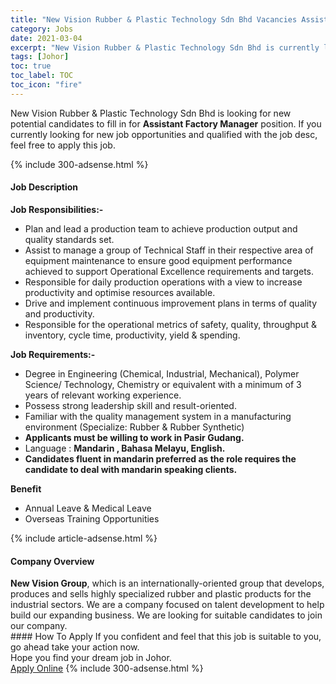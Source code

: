 ```yaml
---
title: "New Vision Rubber & Plastic Technology Sdn Bhd Vacancies Assistant Factory Manager" 
category: Jobs 
date: 2021-03-04 
excerpt: "New Vision Rubber & Plastic Technology Sdn Bhd is currently looking for suitable person to fill in the Assistant Factory Manager which based in Johor" 
tags: [Johor] 
toc: true 
toc_label: TOC 
toc_icon: "fire" 
--- 
```


<p>New Vision Rubber & Plastic Technology Sdn Bhd is looking for new potential candidates to fill in for <b>Assistant Factory Manager</b> position. If you currently looking for new job opportunities and qualified with the job desc, feel free to apply this job.
</p>{% include 300-adsense.html %} 
<div><div><h4>Job Description</h4></div><div><div><span><div><div><strong>Job Responsibilities:-</strong></div><ul><li>Plan and lead a production team to achieve production output and quality standards set.</li><li>Assist to manage a group of Technical Staff in their respective area of equipment maintenance to ensure good equipment performance achieved to support Operational Excellence requirements and targets.</li><li>Responsible for daily production operations with a view to increase productivity and optimise resources available.</li><li>Drive and implement continuous improvement plans in terms of quality and productivity.</li><li>Responsible for the operational metrics of safety, quality, throughput &amp; inventory, cycle time, productivity, yield &amp; spending.</li></ul><div>&#8203;<strong>Job Requirements:-</strong></div><ul><li>Degree in Engineering (Chemical, Industrial, Mechanical), Polymer Science/ Technology, Chemistry or equivalent with a minimum of 3 years of relevant working experience.</li><li>Possess strong leadership skill and result-oriented.</li><li>Familiar with the quality management system in a manufacturing environment (Specialize: Rubber &amp; Rubber Synthetic)</li><li><strong>Applicants must be willing to work in Pasir Gudang.</strong></li><li>Language : <strong>Mandarin , Bahasa Melayu, English.&#160;<strong>&#8203;</strong></strong></li><li><strong>Candidates fluent in mandarin preferred as the role requires the candidate to deal with mandarin speaking clients.</strong></li></ul><div><strong><strong>&#8203;Benefit</strong></strong></div><ul><li>Annual Leave &amp; Medical Leave</li><li><div>Overseas Training Opportunities</div></li></ul></div></span></div></div></div> 
{% include article-adsense.html %} 
<div><div><h4>Company Overview</h4></div><div><div><span><div><div><strong>New Vision Group</strong>, which is an internationally-oriented group that develops, produces and sells highly specialized rubber and plastic products for the industrial sectors. We are a company focused on talent development to help build our expanding business. We are looking for suitable candidates to join our company.</div></div></span></div></div></div> 
#### How To Apply 
If you confident and feel that this job is suitable to you, go ahead take your action now. <br/> 
Hope you find your dream job in Johor. <br/> 
<a href="https://www.jobstreet.com.my/en/job/assistant-factory-manager-4497393?jobId=jobstreet-my-job-4497393&" class="btn btn--info" target="_blank" rel="nofollow noopenner">Apply Online</a> 
{% include 300-adsense.html %} 